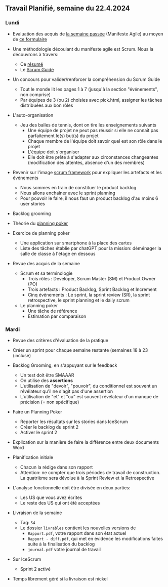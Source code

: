 ## Travail Planifié, semaine du 22.4.2024

### Lundi 

- Evaluation des acquis de [la semaine passée](2024-16.md) (Manifeste Agile) au moyen de [ce formulaire](https://forms.office.com/e/7qG5x6Te7m)
- Une méthodologie découlant du manifeste agile est Scrum. Nous la découvrons à travers:
  - Ce [résumé](../Supports/scrum.pdf)
  - Le [Scrum Guide](../Supports/2020-Scrum-Guide-French.pdf)

- Un concours pour valider/renforcer la compréhension du Scrum Guide
  - Tout le monde lit les pages 1 à 7 (jusqu'à la section "événements", non comprise)
  - Par équipes de 3 (ou 2) choisies avec pick.html, assigner les tâches distribuées aux bon rôles

- L'auto-organisation
  - Jeu des balles de tennis, dont on tire les enseignements suivants
    - Une équipe de projet ne peut pas réussir si elle ne connaît pas parfaitement le(s) but(s) du projet
    - Chaque membre de l'équipe doit savoir quel est son rôle dans le projet
    - L'équipe doit s'organiser
    - Elle doit être prête à s'adapter aux circonstances changeantes (modification des attentes, absence d'un des membres)

- Revenir sur l'image [scrum framework](../Supports/sources/scrum_framework.png) pour expliquer les artefacts et les événements
  - Nous sommes en train de constituer le product backlog
  - Nous allons enchaîner avec le sprint planning
  - Pour pouvoir le faire, il nous faut un product backlog d'au moins 6 user stories
- Backlog grooming
- Théorie du [planning poker](../Supports/Planning%20Poker.pdf)
- Exercice de planning poker
  - Une application sur smartphone à la place des cartes
  - Liste des tâches établie par chatGPT pour la mission: déménager la salle de classe à l'étage en dessous
- Revue des acquis de la semaine
  - Scrum et sa terminologie
    - Trois rôles : Developer, Scrum Master (SM) et Product Owner (PO)
    - Trois artefacts : Product Backlog, Sprint Backlog et Increment
    - Cinq événements : Le sprint, la sprint review (SR), la sprint retrospective, le sprint planning et le daily scrum
  - Le planning poker
    - Une tâche de référence
    - Estimation par comparaison

### Mardi 

- Revue des critères d'évaluation de la pratique
- Créer un sprint pour chaque semaine restante (semaines 18 à 23 (incluse)
- Backlog Grooming, en s'appuyant sur le feedback
  - Un test doit être SMAAAR
  - On utilise des **assertions**
  - L'utilisation de "devoir", "pouvoir", du conditionnel est souvent un révélateur qu'il ne s'agit pas d'une assertion
  - L'utilisation de "et" et "ou" est souvent révélateur d'un manque de précision (= non spécifique)
- Faire un Planning Poker
  - Reporter les résultats sur les stories dans IceScrum
  - Créer le backlog du sprint 2 
  - Activer le sprint 2

- Explication sur la manière de faire la différence entre deux documents Word
- Planification initiale
  - Chacun la rédige dans son rapport
  - Attention: ne compter que trois périodes de travail de construction. La quatrième sera dévolue à la Sprint Review et la Retrospective
- L'analyse fonctionnelle doit être divisée en deux parties:
  - Les US que vous avez écrites
  - Le reste des US qui ont été acceptées
- Livraison de la semaine
  - Tag: `S4` 
  - Le dossier `livrables` contient les nouvelles versions de 
    - `Rapport.pdf`, votre rapport dans son état actuel
    - `Rapport - diff.pdf`, qui met en évidence les modifications faites suite à la finalisation du backlog
    - `journal.pdf` votre journal de travail
 - Sur IceScrum
    - Sprint 2 activé

- Temps librement géré si la livraison est nickel
